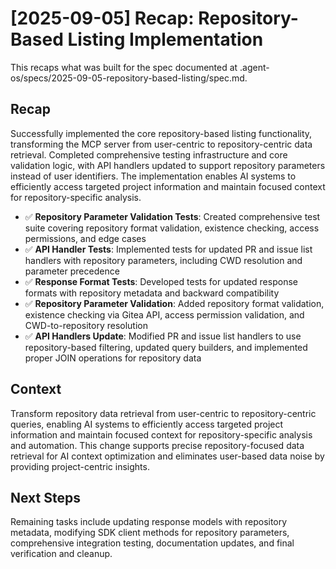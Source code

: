 # [2025-09-05] Recap: Repository-Based Listing Implementation

This recaps what was built for the spec documented at .agent-os/specs/2025-09-05-repository-based-listing/spec.md.

## Recap

Successfully implemented the core repository-based listing functionality, transforming the MCP server from user-centric to repository-centric data retrieval. Completed comprehensive testing infrastructure and core validation logic, with API handlers updated to support repository parameters instead of user identifiers. The implementation enables AI systems to efficiently access targeted project information and maintain focused context for repository-specific analysis.

- ✅ **Repository Parameter Validation Tests**: Created comprehensive test suite covering repository format validation, existence checking, access permissions, and edge cases
- ✅ **API Handler Tests**: Implemented tests for updated PR and issue list handlers with repository parameters, including CWD resolution and parameter precedence
- ✅ **Response Format Tests**: Developed tests for updated response formats with repository metadata and backward compatibility
- ✅ **Repository Parameter Validation**: Added repository format validation, existence checking via Gitea API, access permission validation, and CWD-to-repository resolution
- ✅ **API Handlers Update**: Modified PR and issue list handlers to use repository-based filtering, updated query builders, and implemented proper JOIN operations for repository data

## Context

Transform repository data retrieval from user-centric to repository-centric queries, enabling AI systems to efficiently access targeted project information and maintain focused context for repository-specific analysis and automation. This change supports precise repository-focused data retrieval for AI context optimization and eliminates user-based data noise by providing project-centric insights.

## Next Steps

Remaining tasks include updating response models with repository metadata, modifying SDK client methods for repository parameters, comprehensive integration testing, documentation updates, and final verification and cleanup.